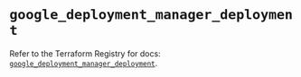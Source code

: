 # `google_deployment_manager_deployment`

Refer to the Terraform Registry for docs: [`google_deployment_manager_deployment`](https://registry.terraform.io/providers/hashicorp/google/6.29.0/docs/resources/deployment_manager_deployment).
